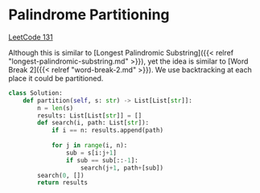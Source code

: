 # Palindrome Partitioning


<!--more-->

[LeetCode 131](https://leetcode.com/problems/palindrome-partitioning/)

Although this is similar to [Longest Palindromic Substring]({{< relref "longest-palindromic-substring.md" >}}), yet the idea is similar to [Word Break 2]({{< relref "word-break-2.md" >}}). We use backtracking at each place it could be partitioned.

```python
class Solution:
    def partition(self, s: str) -> List[List[str]]:
        n = len(s)
        results: List[List[str]] = []
        def search(i, path: List[str]):
            if i == n: results.append(path)
            
            for j in range(i, n):
                sub = s[i:j+1]
                if sub == sub[::-1]:
                    search(j+1, path+[sub])
        search(0, [])
        return results
```
